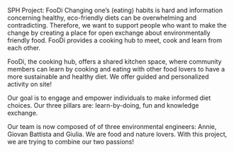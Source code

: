 SPH Project: FooDi
Changing one’s (eating) habits is hard and information concerning healthy, eco-friendly diets can be overwhelming and contradicting. Therefore, we want to support people who want to make the change by creating a place for open exchange about environmentally friendly food. FooDi provides a cooking hub to meet, cook and learn from each other.

  

FooDi, the cooking hub, offers a shared kitchen space, where community members can learn by cooking and eating with other food lovers to have a more sustainable and healthy diet. We offer guided and personalized activity on site!

Our goal is to engage and empower individuals to make informed diet choices. Our three pillars are: learn-by-doing, fun and knowledge exchange.

Our team is now composed of of three environmental engineers: Annie, Giovan Battista and Giulia. We are food and nature lovers. With this project, we are trying to combine our two passions!
